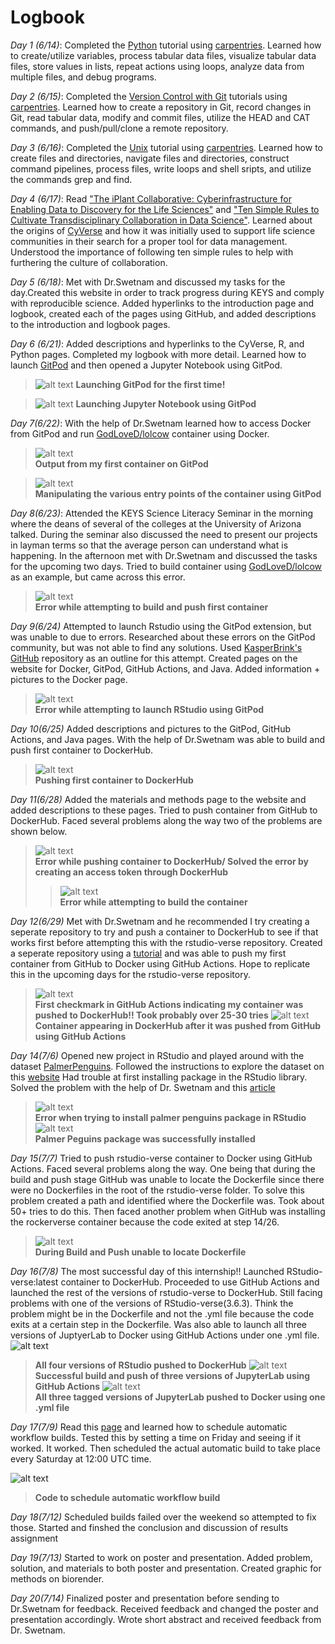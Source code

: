 # Logbook


*Day 1 (6/14)*: Completed the [Python](https://swcarpentry.github.io/python-novice-inflammation/) tutorial using [carpentries](https://carpentries.org/). Learned how to create/utilize variables, process tabular data files, visualize tabular data files, store values in lists, repeat actions using loops, analyze data from multiple files, and debug programs. 

*Day 2 (6/15)*: Completed the [Version Control with Git](http://swcarpentry.github.io/git-novice/) tutorials using [carpentries](https://carpentries.org/). Learned how to create a repository in Git, record changes in Git, read tabular data, modify and commit files, utilize the HEAD and CAT commands, and push/pull/clone a remote repository.

*Day 3 (6/16)*: Completed the [Unix](http://swcarpentry.github.io/shell-novice/) tutorial using [carpentries](https://carpentries.org/). Learned how to create files and directories, navigate files and directories, construct command pipelines, process files, write loops and shell sripts, and utilize the commands grep and find.

*Day 4 (6/17)*: Read ["The iPlant Collaborative: Cyberinfrastructure for Enabling Data to Discovery for the Life Sciences"](https://journals.plos.org/plosbiology/article?id=10.1371/journal.pbio.1002342) and ["Ten Simple Rules to Cultivate Transdisciplinary Collaboration in Data Science"](https://journals.plos.org/ploscompbiol/article?id=10.1371/journal.pcbi.1008879). Learned about the origins of [CyVerse](https://cyverse.org/) and how it was initially used to support life science communities in their search for a proper tool for data management. Understood the importance of following ten simple rules to help with furthering the culture of collaboration.

*Day 5 (6/18)*: Met with Dr.Swetnam and discussed my tasks for the day.Created this website in order to track progress during KEYS and comply with reproducible science. Added hyperlinks to the introduction page and logbook, created each of the pages using GitHub, and added descriptions to the introduction and logbook pages.

*Day 6 (6/21)*: Added descriptions and hyperlinks to the CyVerse, R, and Python pages. Completed my logbook with more detail. Learned how to launch [GitPod](https://linuxtut.com/en/dbb64871480cf1a06acf/) and then opened a Jupyter Notebook using GitPod.
> ![alt text](https://raw.githubusercontent.com/shrutir11/KEYS/main/images/Launching%20GitPod.JPG)
> **Launching GitPod for the first time!**

> ![alt text](https://raw.githubusercontent.com/shrutir11/KEYS/main/images/Launching%20Jupyter%20Notebook%20Using%20GitPod.JPG)
> **Launching Jupyter Notebook using GitPod**

*Day 7(6/22)*: With the help of Dr.Swetnam learned how to access Docker from GitPod and run [GodLoveD/lolcow](https://github.com/GodloveD/lolcow) container using Docker.
> ![alt text](https://raw.githubusercontent.com/shrutir11/KEYS/main/images/First%20Container%20lolcow.JPG)  
**Output from my first container on GitPod**
  
> ![alt text](https://raw.githubusercontent.com/shrutir11/KEYS/main/images/Manipulating%20various%20entry%20points%20of%20the%20container.JPG)  
**Manipulating the various entry points of the container using GitPod**

*Day 8(6/23)*: Attended the KEYS Science Literacy Seminar in the morning where the deans of several of the colleges at the University of Arizona talked. During the seminar also discussed the need to present our projects in layman terms so that the average person can understand what is happening. In the afternoon met with Dr.Swetnam and discussed the tasks for the upcoming two days. Tried to build container using [GodLoveD/lolcow](https://github.com/GodloveD/lolcow) as an example, but came across this error. 
> ![alt text](https://raw.githubusercontent.com/shrutir11/KEYS/main/images/error%20in%20gitpod.JPG)  
> **Error while attempting to build and push first container**

*Day 9(6/24)* Attempted to launch Rstudio using the GitPod extension, but was unable to due to errors. Researched about these errors on the GitPod community, but was not able to find any solutions. Used [KasperBrink's GitHub](https://github.com/kasperbrink/gitpodR/) repository as an outline for this attempt. Created pages on the website for Docker, GitPod, GitHub Actions, and Java. Added information + pictures to the Docker page. 
> ![alt text](https://raw.githubusercontent.com/shrutir11/KEYS/main/images/rstudio%20error.JPG)  
> **Error while attempting to launch RStudio using GitPod**

*Day 10(6/25)* Added descriptions and pictures to the GitPod, GitHub Actions, and Java pages. With the help of Dr.Swetnam was able to build and push first container to DockerHub. 
> ![alt text](https://raw.githubusercontent.com/shrutir11/KEYS/main/images/pushing%20first%20container%20to%20dockerhub.JPG)  
> **Pushing first container to DockerHub**

*Day 11(6/28)* Added the materials and methods page to the website and added descriptions to these pages. Tried to push container from GitHub to DockerHub. Faced several problems along the way two of the problems are shown below.
> ![alt text](https://raw.githubusercontent.com/shrutir11/KEYS/main/images/error%20while%20pushing%20to%20github.JPG)  
> **Error while pushing container to DockerHub/ Solved the error by creating an access token through DockerHub**
> > ![alt text](https://raw.githubusercontent.com/shrutir11/KEYS/main/images/error%20during%20build%20and%20push.JPG)  
> **Error while attempting to build the container**

*Day 12(6/29)* Met with Dr.Swetnam and he recommended I try creating a seperate repository to try and push a container to DockerHub to see if that works first before attempting this with the rstudio-verse repository. Created a seperate repository using a [tutorial](https://docs.docker.com/ci-cd/github-actions/) and was able to push my first container from GitHub to Docker using GitHub Actions. Hope to replicate this in the upcoming days for the rstudio-verse repository. 
> ![alt text](https://raw.githubusercontent.com/shrutir11/KEYS/main/images/first%20checkmark!.JPG)  
> **First checkmark in GitHub Actions indicating my container was pushed to DockerHub!! Took probably over 25-30 tries**
> ![alt text](https://raw.githubusercontent.com/shrutir11/KEYS/main/images/first%20time%20pushing%20container%20to%20Docker%20directly%20from%20GitHub%20using%20GitHub%20Actions.JPG)  
> **Container appearing in DockerHub after it was pushed from GitHub using GitHub Actions**

*Day 14(7/6)* Opened new project in RStudio and played around with the dataset [PalmerPenguins](https://github.com/allisonhorst/palmerpenguins). Followed the instructions to explore the dataset on this [website](https://towardsdatascience.com/penguins-dataset-overview-iris-alternative-9453bb8c8d95) Had trouble at first installing package in the RStudio library. Solved the problem with the help of Dr. Swetnam and this [article](https://www.displayr.com/installing-r-packages-from-github/)
> ![alt text](https://raw.githubusercontent.com/shrutir11/KEYS/main/images/error%20installing%20package%20in%20rstudio.JPG)  
> **Error when trying to install palmer penguins package in RStudio**
> ![alt text](https://raw.githubusercontent.com/shrutir11/KEYS/main/images/installing%20palmerpenguins%20package.JPG)  
> **Palmer Peguins package was successfully installed**
> 
*Day 15(7/7)* Tried to push rstudio-verse container to Docker using GitHub Actions. Faced several problems along the way. One being that during the build and push stage GitHub was unable to locate the Dockerfile since there were no Dockerfiles in the root of the rstudio-verse folder. To solve this problem created a path and identified where the Dockerfile was. Took about 50+ tries to do this. Then faced another problem when GitHub was installing the rockerverse container because the code exited at step 14/26.
> ![alt text](https://raw.githubusercontent.com/shrutir11/KEYS/main/images/error%20during%20build%20and%20push%20frontend%20docker.JPG)  
> **During Build and Push unable to locate Dockerfile**

*Day 16(7/8)* The most successful day of this internship!! Launched RStudio-verse:latest container to DockerHub. Proceeded to use GitHub Actions and launched the rest of the versions of rstudio-verse to DockerHub. Still facing problems with one of the versions of RStudio-verse(3.6.3). Think the problem might be in the Dockerfile and not the .yml file because the code exits at a certain step in the Dockerfile. Was also able to launch all three versions of JuptyerLab to Docker using GitHub Actions under one .yml file. 
![alt text](https://raw.githubusercontent.com/shrutir11/KEYS/main/images/four%20versions%20of%20rstudio%20pushed%20to%20dockerhub.JPG)  
> **All four versions of RStudio pushed to DockerHub**
![alt text](https://raw.githubusercontent.com/shrutir11/KEYS/main/images/push%20all%20three%20versions%20of%20jupyterlab%20to%20dockerhub.JPG)  
> **Successful build and push of three versions of JupyterLab using GitHub Actions**
![alt text](https://raw.githubusercontent.com/shrutir11/KEYS/main/images/all%20three%20versions%20in%20dockerhub.JPG)  
> **All three tagged versions of JupyterLab pushed to Docker using one .yml file**

*Day 17(7/9)* Read this [page](https://docs.github.com/en/actions/reference/events-that-trigger-workflows) and learned how to schedule automatic workflow builds. Tested this by setting a time on Friday and seeing if it worked. It worked. Then scheduled the actual automatic build to take place every Saturday at 12:00 UTC time.

![alt text](https://raw.githubusercontent.com/shrutir11/KEYS/main/images/schedule.JPG)  
> **Code to schedule automatic workflow build**

*Day 18(7/12)* Scheduled builds failed over the weekend so attempted to fix those. Started and finshed the conclusion and discussion of results assignment

*Day 19(7/13)* Started to work on poster and presentation. Added problem, solution, and materials to both poster and presentation. Created graphic for methods on biorender. 

*Day 20(7/14)* Finalized poster and presentation before sending to Dr.Swetnam for feedback. Received feedback and changed the poster and presentation accordingly. Wrote short abstract and received feedback from Dr. Swetnam. 
